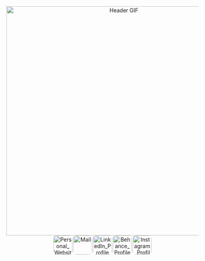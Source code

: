 <div id="header" align="center">
  <picture>
    <!-- Light Themes -->
    <source srcset="assets/gif_light_vhs.gif" media="(prefers-color-scheme: light)">
    <!-- Dark Themes -->
    <source srcset="assets/gif_dark_vhs.gif" media="(prefers-color-scheme: dark)">
    <!-- Default GIF (Fallback) -->
    <img src="assets/gif_dark_vhs.gif" alt="Header GIF" style="width: 600px;">
  </picture>


  <div id="custom-buttons" align="center" style="display: flex; justify-content: center; gap: 2px;"
  <!-- GitHub Button as GIF -->
  <a href="https://sifmanos.github.io/" target="_blank" title="Personal_Website">
    <img src="assets/gif_website.gif" width="50" alt="Personal_Website" style="border-radius: 8px;">
  </a>
  <a href="mailto:sifakis.em@gmail.com" target="_blank" title="Mail">
    <img src="assets/gif_mails.gif" width="50" alt="Mail" style="border-radius: 8px;">
  </a>
  <a href="https://www.linkedin.com/in/sifmanos/" target="_blank" title="LinkedIn_Profile">
    <img src="assets/gif_linkedin.gif" width="50" alt="LinkedIn_Profile" style="border-radius: 8px;">
  </a>
  <a href="https://www.behance.net/manossifakis1" target="_blank" title="Behance_Profile">
    <img src="assets/gif_behance.gif" width="50" alt="Behance_Profile" style="border-radius: 8px;">
  </a>
  <a href="https://www.instagram.com/sifmanos_/" target="_blank" title="Instagram_Profile">
    <img src="assets/gif_instagram.gif" width="50" alt="Instagram_Profile" style="border-radius: 8px;">
  </a>
</div>

